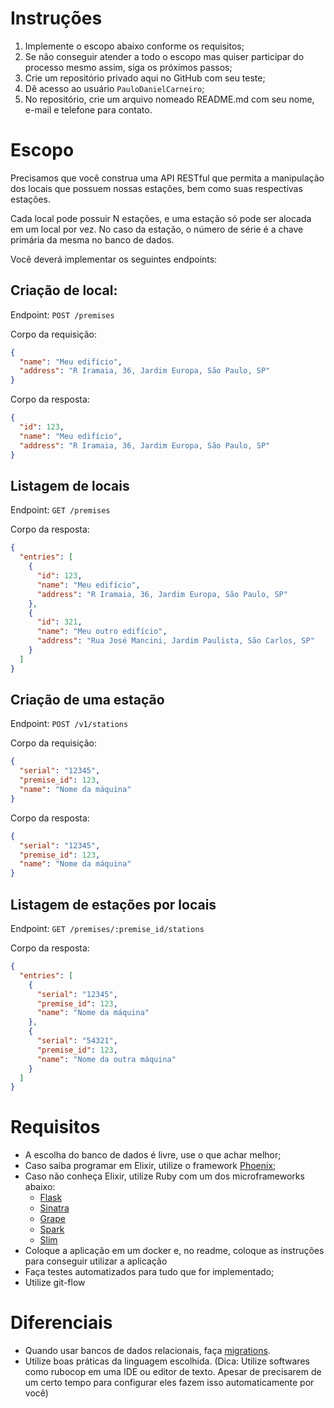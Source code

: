 # Instruções

1. Implemente o escopo abaixo conforme os requisitos;
2. Se não conseguir atender a todo o escopo mas quiser participar do processo mesmo assim, siga os próximos passos;
3. Crie um repositório privado aqui no GitHub com seu teste;
4. Dê acesso ao usuário `PauloDanielCarneiro`;
5. No repositório, crie um arquivo nomeado README.md com seu nome, e-mail e telefone para contato.

# Escopo

Precisamos que você construa uma API RESTful que permita a manipulação dos locais que possuem nossas estações, bem como suas respectivas estações.

Cada local pode possuir N estações, e uma estação só pode ser alocada em um local por vez. No caso da estação, o número de série é a chave primária da mesma no banco de dados.

Você deverá implementar os seguintes endpoints:

## Criação de local:

Endpoint: `POST /premises`

Corpo da requisição:

```json
{
  "name": "Meu edifício",
  "address": "R Iramaia, 36, Jardim Europa, São Paulo, SP"
}
```

Corpo da resposta:
```json
{
  "id": 123,
  "name": "Meu edifício",
  "address": "R Iramaia, 36, Jardim Europa, São Paulo, SP"
}
```

## Listagem de locais

Endpoint: `GET /premises`

Corpo da resposta:

```json
{
  "entries": [
    {
      "id": 123,
      "name": "Meu edifício",
      "address": "R Iramaia, 36, Jardim Europa, São Paulo, SP"
    },
    {
      "id": 321,
      "name": "Meu outro edifício",
      "address": "Rua José Mancini, Jardim Paulista, São Carlos, SP"
    }
  ]
}
```

## Criação de uma estação

Endpoint: `POST /v1/stations`

Corpo da requisição:

```json
{
  "serial": "12345",
  "premise_id": 123,
  "name": "Nome da máquina"
}
```

Corpo da resposta:

```json
{
  "serial": "12345",
  "premise_id": 123,
  "name": "Nome da máquina"
}
```

## Listagem de estações por locais

Endpoint: `GET /premises/:premise_id/stations`

Corpo da resposta:

```json
{
  "entries": [
    {
      "serial": "12345",
      "premise_id": 123,
      "name": "Nome da máquina"
    },
    {
      "serial": "54321",
      "premise_id": 123,
      "name": "Nome da outra máquina"
    }
  ]
}
```

# Requisitos

* A escolha do banco de dados é livre, use o que achar melhor;
* Caso saiba programar em Elixir, utilize o framework [Phoenix](https://phoenixframework.org);
* Caso não conheça Elixir, utilize Ruby com um dos microframeworks abaixo:
  * [Flask](http://flask.pocoo.org/)
  * [Sinatra](http://sinatrarb.com/)
  * [Grape](https://github.com/ruby-grape/grape)
  * [Spark](http://sparkjava.com/)
  * [Slim](https://www.slimframework.com/)
* Coloque a aplicação em um docker e, no readme, coloque as instruções para conseguir utilizar a aplicação
* Faça testes automatizados para tudo que for implementado;
* Utilize git-flow

# Diferenciais
* Quando usar bancos de dados relacionais, faça [migrations](https://medium.com/@juniorb2s/migrations-o-porque-e-como-usar-12d98c6d9269).
* Utilize boas práticas da linguagem escolhida. (Dica: Utilize softwares como rubocop em uma IDE ou editor de texto. Apesar de precisarem de um certo tempo para configurar eles fazem isso automaticamente por você)
